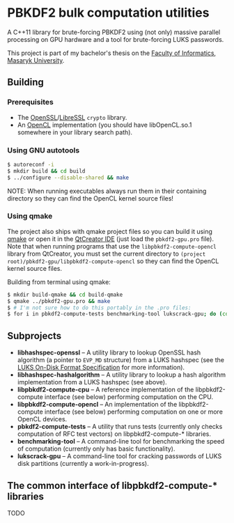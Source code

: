 # PBKDF2 bulk computation utilities
A C++11 library for brute-forcing PBKDF2 using (not only) massive parallel processing on GPU hardware and a tool for brute-forcing LUKS passwords.

This project is part of my bachelor's thesis on the [Faculty of Informatics, Masaryk University](https://www.fi.muni.cz).

## Building

### Prerequisites

 * The [OpenSSL](https://www.openssl.org/)/[LibreSSL](http://www.libressl.org/) `crypto` library.
 * An [OpenCL](https://www.khronos.org/opencl/) implementation (you should have libOpenCL.so.1 somewhere in your library search path).

### Using GNU autotools

```bash
$ autoreconf -i
$ mkdir build && cd build
$ ../configure --disable-shared && make
```

NOTE: When running executables always run them in their containing directory so they can find the OpenCL kernel source files!

### Using qmake

The project also ships with qmake project files so you can build it using [qmake](http://doc.qt.io/qt-4.8/qmake-manual.html) or open it in the [QtCreator IDE](http://wiki.qt.io/Category:Tools::QtCreator) (just load the `pbkdf2-gpu.pro` file). Note that when running programs that use the `libpbkdf2-compute-opencl` library from QtCreator, you must set the current directory to `(project root)/pbkdf2-gpu/libpbkdf2-compute-opencl` so they can find the OpenCL kernel source files.

Building from terminal using qmake:

```bash
$ mkdir build-qmake && cd build-qmake
$ qmake ../pbkdf2-gpu.pro && make
$ # I'm not sure how to do this portably in the .pro files:
$ for i in pbkdf2-compute-tests benchmarking-tool lukscrack-gpu; do (cd $i && ln -s ../../libpbkdf2-compute-opencl/data data); done
```

## Subprojects
 * **libhashspec-openssl** &ndash; A utility library to lookup OpenSSL hash algorithm (a pointer to `EVP_MD` structure) from a LUKS hashspec (see the [LUKS On-Disk Format Specification](https://gitlab.com/cryptsetup/cryptsetup/wikis/LUKS-standard/on-disk-format.pdf) for more information).
 * **libhashspec-hashalgorithm** &ndash; A utility library to lookup a hash algorithm implementation from a LUKS hashspec (see above).
 * **libpbkdf2-compute-cpu** &ndash; A reference implementation of the libpbkdf2-compute interface (see below) performing computation on the CPU.
 * **libpbkdf2-compute-opencl** &ndash; An implementation of the libpbkdf2-compute interface (see below) performing computation on one or more OpenCL devices.
 * **pbkdf2-compute-tests** &ndash; A utility that runs tests (currently only checks computation of RFC test vectors) on libpbkdf2-compute-\* libraries.
 * **benchmarking-tool** &ndash; A command-line tool for benchmarking the speed of computation (currently only has basic functionality).
 * **lukscrack-gpu** &ndash; A command-line tool for cracking passwords of LUKS disk partitions (currently a work-in-progress).

## The common interface of libpbkdf2-compute-\* libraries

TODO
